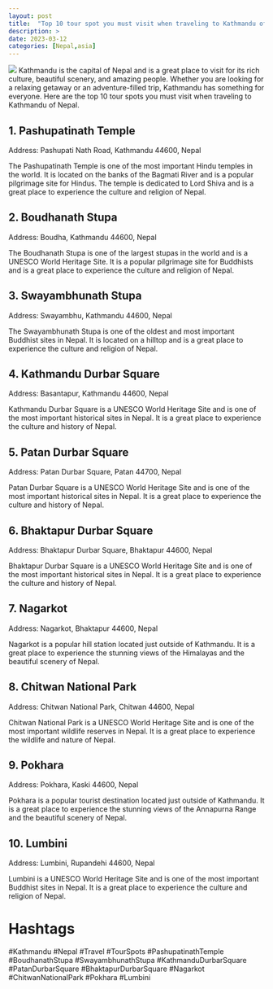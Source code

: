 ```yaml
---
layout: post
title:  "Top 10 tour spot you must visit when traveling to Kathmandu of Nepal"
description: >
date: 2023-03-12 
categories: [Nepal,asia]
---
```

<img src="https://source.unsplash.com/1600x900/?kathmandu,nepal,travel">
Kathmandu is the capital of Nepal and is a great place to visit for its rich culture, beautiful scenery, and amazing people. Whether you are looking for a relaxing getaway or an adventure-filled trip, Kathmandu has something for everyone. Here are the top 10 tour spots you must visit when traveling to Kathmandu of Nepal. 

## 1. Pashupatinath Temple 
Address: Pashupati Nath Road, Kathmandu 44600, Nepal 

The Pashupatinath Temple is one of the most important Hindu temples in the world. It is located on the banks of the Bagmati River and is a popular pilgrimage site for Hindus. The temple is dedicated to Lord Shiva and is a great place to experience the culture and religion of Nepal. 

## 2. Boudhanath Stupa 
Address: Boudha, Kathmandu 44600, Nepal 

The Boudhanath Stupa is one of the largest stupas in the world and is a UNESCO World Heritage Site. It is a popular pilgrimage site for Buddhists and is a great place to experience the culture and religion of Nepal. 

## 3. Swayambhunath Stupa 
Address: Swayambhu, Kathmandu 44600, Nepal 

The Swayambhunath Stupa is one of the oldest and most important Buddhist sites in Nepal. It is located on a hilltop and is a great place to experience the culture and religion of Nepal. 

## 4. Kathmandu Durbar Square 
Address: Basantapur, Kathmandu 44600, Nepal 

Kathmandu Durbar Square is a UNESCO World Heritage Site and is one of the most important historical sites in Nepal. It is a great place to experience the culture and history of Nepal. 

## 5. Patan Durbar Square 
Address: Patan Durbar Square, Patan 44700, Nepal 

Patan Durbar Square is a UNESCO World Heritage Site and is one of the most important historical sites in Nepal. It is a great place to experience the culture and history of Nepal. 

## 6. Bhaktapur Durbar Square 
Address: Bhaktapur Durbar Square, Bhaktapur 44600, Nepal 

Bhaktapur Durbar Square is a UNESCO World Heritage Site and is one of the most important historical sites in Nepal. It is a great place to experience the culture and history of Nepal. 

## 7. Nagarkot 
Address: Nagarkot, Bhaktapur 44600, Nepal 

Nagarkot is a popular hill station located just outside of Kathmandu. It is a great place to experience the stunning views of the Himalayas and the beautiful scenery of Nepal. 

## 8. Chitwan National Park 
Address: Chitwan National Park, Chitwan 44600, Nepal 

Chitwan National Park is a UNESCO World Heritage Site and is one of the most important wildlife reserves in Nepal. It is a great place to experience the wildlife and nature of Nepal. 

## 9. Pokhara 
Address: Pokhara, Kaski 44600, Nepal 

Pokhara is a popular tourist destination located just outside of Kathmandu. It is a great place to experience the stunning views of the Annapurna Range and the beautiful scenery of Nepal. 

## 10. Lumbini 
Address: Lumbini, Rupandehi 44600, Nepal 

Lumbini is a UNESCO World Heritage Site and is one of the most important Buddhist sites in Nepal. It is a great place to experience the culture and religion of Nepal. 

# Hashtags
#Kathmandu #Nepal #Travel #TourSpots #PashupatinathTemple #BoudhanathStupa #SwayambhunathStupa #KathmanduDurbarSquare #PatanDurbarSquare #BhaktapurDurbarSquare #Nagarkot #ChitwanNationalPark #Pokhara #Lumbini